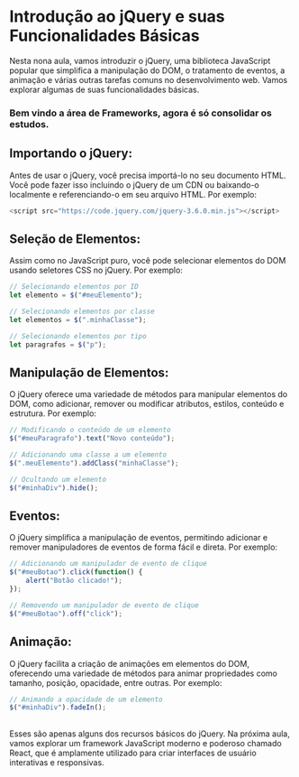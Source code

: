 ## <h1>Introdução ao jQuery e suas Funcionalidades Básicas</h1>

Nesta nona aula, vamos introduzir o jQuery, uma biblioteca JavaScript popular que simplifica a manipulação do DOM, o tratamento de eventos, a animação e várias outras tarefas comuns no desenvolvimento web. Vamos explorar algumas de suas funcionalidades básicas.

<h3> Bem vindo a área de Frameworks, agora é só consolidar os estudos. </h3>


## **Importando o jQuery**: 


Antes de usar o jQuery, você precisa importá-lo no seu documento HTML. Você pode fazer isso incluindo o jQuery de um CDN ou baixando-o localmente e referenciando-o em seu arquivo HTML. Por exemplo:
```javascript
<script src="https://code.jquery.com/jquery-3.6.0.min.js"></script>
```
##  


## **Seleção de Elementos**: 


Assim como no JavaScript puro, você pode selecionar elementos do DOM usando seletores CSS no jQuery. Por exemplo:
```javascript
// Selecionando elementos por ID
let elemento = $("#meuElemento");

// Selecionando elementos por classe
let elementos = $(".minhaClasse");

// Selecionando elementos por tipo
let paragrafos = $("p");

```

##  


## **Manipulação de Elementos**: 


O jQuery oferece uma variedade de métodos para manipular elementos do DOM, como adicionar, remover ou modificar atributos, estilos, conteúdo e estrutura. Por exemplo:
```javascript
// Modificando o conteúdo de um elemento
$("#meuParagrafo").text("Novo conteúdo");

// Adicionando uma classe a um elemento
$(".meuElemento").addClass("minhaClasse");

// Ocultando um elemento
$("#minhaDiv").hide();

```
##  


## **Eventos**: 


O jQuery simplifica a manipulação de eventos, permitindo adicionar e remover manipuladores de eventos de forma fácil e direta. Por exemplo:
```javascript
// Adicionando um manipulador de evento de clique
$("#meuBotao").click(function() {
    alert("Botão clicado!");
});

// Removendo um manipulador de evento de clique
$("#meuBotao").off("click");

```
##  


## **Animação**: 


O jQuery facilita a criação de animações em elementos do DOM, oferecendo uma variedade de métodos para animar propriedades como tamanho, posição, opacidade, entre outras. Por exemplo:
```javascript
// Animando a opacidade de um elemento
$("#minhaDiv").fadeIn();

```

##  


Esses são apenas alguns dos recursos básicos do jQuery. Na próxima aula, vamos explorar um framework JavaScript moderno e poderoso chamado React, que é amplamente utilizado para criar interfaces de usuário interativas e responsivas. 
